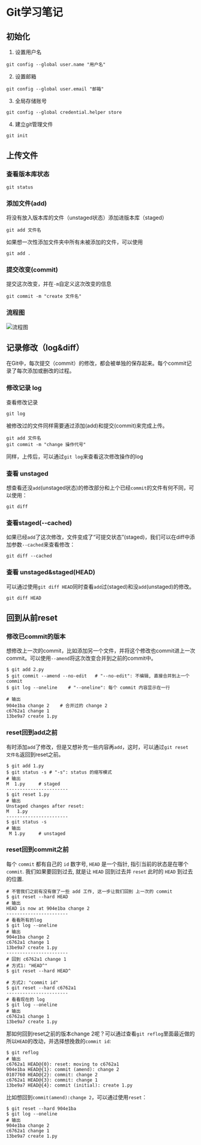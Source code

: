 # Git学习笔记

## 初始化 

1. 设置用户名

`git config --global user.name "用户名"`

2. 设置邮箱

`git config --global user.email "邮箱"`

3. 全局存储账号

`git config --global credential.helper store`

4. 建立git管理文件

`git init`

## 上传文件

### 查看版本库状态

`git status`

### 添加文件(add)

将没有放入版本库的文件（unstaged状态）添加进版本库（staged）

`git add 文件名`

如果想一次性添加文件夹中所有未被添加的文件，可以使用

`git add .`

### 提交改变(commit)

提交这次改变，并在`-m`自定义这次改变的信息

`git commit -m "create 文件名"`

### 流程图
   
   ![流程图](https://morvanzhou.github.io/static/results/git/2-1-1.png)

## 记录修改（log&diff）

在Git中，每次提交（commit）的修改，都会被单独的保存起来。每个commit记录了每次添加或删改的过程。

### 修改记录 log

查看修改记录

`git log`

被修改过的文件同样需要通过添加(add)和提交(commit)来完成上传。

```git
git add 文件名
git commit -m "change 操作代号"
```

同样，上传后，可以通过`git log`来查看这次修改操作的log

### 查看 unstaged

想查看还没`add`(unstaged状态)的修改部分和上个已经`commit`的文件有何不同，可以使用：

`git diff`

### 查看staged(--cached)

如果已经`add`了这次修改，文件变成了“可提交状态”(staged)，我们可以在diff中添加参数`--cached`来查看修改：

`git diff --cached`

### 查看 unstaged&staged(HEAD)

可以通过使用`git diff HEAD`同时查看`add`过(staged)和没`add`(unstaged)的修改。

`git diff HEAD`

## 回到从前reset

### 修改已commit的版本

想修改上一次的commit，比如添加另一个文件，并将这个修改也commit进上一次commit。可以使用`--amend`将这次改变合并到之前的commit中。

```git
$ git add 2.py
$ git commit --amend --no-edit   # "--no-edit": 不编辑, 直接合并到上一个 commit
$ git log --oneline    # "--oneline": 每个 commit 内容显示在一行

# 输出
904e1ba change 2    # 合并过的 change 2
c6762a1 change 1
13be9a7 create 1.py
```

### reset回到add之前

有时添加`add`了修改，但是又想补充一些内容再`add`，这时，可以通过`git reset 文件名`返回到reset之前。

```git
$ git add 1.py
$ git status -s # "-s": status 的缩写模式
# 输出
M  1.py     # staged
-----------------------
$ git reset 1.py
# 输出
Unstaged changes after reset:
M	1.py
-----------------------
$ git status -s
# 输出
 M 1.py     # unstaged
```

### reset回到commit之前

每个 `commit` 都有自己的 `id` 数字号, `HEAD` 是一个指针, 指引当前的状态是在哪个 `commit`. 我们如果要回到过去, 就是让 `HEAD` 回到过去并 `reset` 此时的 `HEAD` 到过去的位置.

```git
# 不管我们之前有没有做了一些 add 工作, 这一步让我们回到 上一次的 commit
$ git reset --hard HEAD    
# 输出
HEAD is now at 904e1ba change 2
-----------------------
# 看看所有的log
$ git log --oneline
# 输出
904e1ba change 2
c6762a1 change 1
13be9a7 create 1.py
-----------------------
# 回到 c6762a1 change 1
# 方式1: "HEAD^"
$ git reset --hard HEAD^  

# 方式2: "commit id"
$ git reset --hard c6762a1
-----------------------
# 看看现在的 log
$ git log --oneline
# 输出
c6762a1 change 1
13be9a7 create 1.py
```

那如何回到reset之前的版本change 2呢？可以通过查看`git reflog`里面最近做的所以`HEAD`的改动，并选择想挽救的`commit id`:

```git
$ git reflog
# 输出
c6762a1 HEAD@{0}: reset: moving to c6762a1
904e1ba HEAD@{1}: commit (amend): change 2
0107760 HEAD@{2}: commit: change 2
c6762a1 HEAD@{3}: commit: change 1
13be9a7 HEAD@{4}: commit (initial): create 1.py
```

比如想回到`commit(amend):change 2`，可以通过使用`reset`：

```git
$ git reset --hard 904e1ba
$ git log --oneline
# 输出
904e1ba change 2
c6762a1 change 1
13be9a7 create 1.py
```

